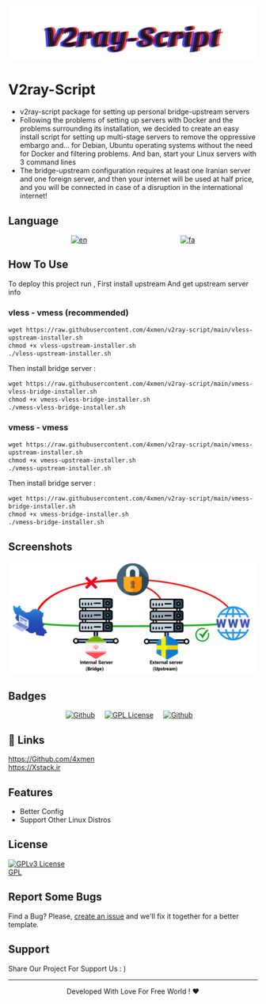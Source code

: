 <div align="center">
<img src="assets/README/V2ray-Script.svg">
</div>


# V2ray-Script

+ v2ray-script package for setting up personal bridge-upstream servers
+ Following the problems of setting up servers with Docker and the problems surrounding its installation, we decided to create an easy install script for setting up multi-stage servers to remove the oppressive embargo and... for Debian, Ubuntu operating systems without the need for Docker and filtering problems. And ban, start your Linux servers with 3 command lines
+ The bridge-upstream configuration requires at least one Iranian server and one foreign server, and then your internet will be used at half price, and you will be connected in case of a disruption in the international internet!

## Language
<div align="center">

[![en](https://img.shields.io/badge/Lang-English-blue.svg)](https://github.com/4xmen/v2ray-script/blob/master/README.md) &nbsp;&nbsp;&nbsp;&nbsp;&nbsp;&nbsp;&nbsp;&nbsp;&nbsp;&nbsp;&nbsp;&nbsp;&nbsp;&nbsp;&nbsp;&nbsp;&nbsp;&nbsp;&nbsp;&nbsp;&nbsp;&nbsp;&nbsp;&nbsp;&nbsp;&nbsp;&nbsp;&nbsp;&nbsp;&nbsp;&nbsp;&nbsp;&nbsp;&nbsp;&nbsp;&nbsp;&nbsp;&nbsp;&nbsp;&nbsp;&nbsp;&nbsp;&nbsp;&nbsp;&nbsp;&nbsp;
[![fa](https://img.shields.io/badge/Lang-Persian-green.svg)](https://github.com/4xmen/v2ray-script/blob/master/README.fa.md)

</div>

## How To Use

To deploy this project run , First install upstream And get upstream server info

### vless - vmess (recommended) 

```shell
wget https://raw.githubusercontent.com/4xmen/v2ray-script/main/vless-upstream-installer.sh
chmod +x vless-upstream-installer.sh
./vless-upstream-installer.sh
```
Then install bridge server :
```shell
wget https://raw.githubusercontent.com/4xmen/v2ray-script/main/vmess-vless-bridge-installer.sh
chmod +x vmess-vless-bridge-installer.sh
./vmess-vless-bridge-installer.sh
```

### vmess - vmess
```shell
wget https://raw.githubusercontent.com/4xmen/v2ray-script/main/vmess-upstream-installer.sh
chmod +x vmess-upstream-installer.sh
./vmess-upstream-installer.sh
```
Then install bridge server :

```shell
wget https://raw.githubusercontent.com/4xmen/v2ray-script/main/vmess-bridge-installer.sh
chmod +x vmess-bridge-installer.sh
./vmess-bridge-installer.sh
```


## Screenshots

<div align="center">
<img src="assets/README/v2ray.png" width="600px" >
</div>

## Badges

<div align="center">

[![Github](https://img.shields.io/badge/V2ray-Script-black.svg)](https://github.com/4xmen/v2ray-script) &nbsp;&nbsp;&nbsp;
[![GPL License](https://img.shields.io/badge/License-GPL-green.svg)](https://choosealicense.com/licenses/GPL/) &nbsp;&nbsp;&nbsp;
[![Github](https://img.shields.io/badge/Github-4xmen-blue.svg)](https://Github.com/4xmen) &nbsp;&nbsp;&nbsp;

</div>

## 🔗 Links

https://Github.com/4xmen
<br>
https://Xstack.ir

## Features

- Better Config
- Support Other Linux Distros


## License

 [![GPLv3 License](https://img.shields.io/badge/License-GPL%20v3-yellow.svg)](https://opensource.org/licenses/)
<br>
 [GPL](https://www.gnu.org/licenses/gpl-3.0.en.html)    


## Report Some Bugs
Find a Bug? Please, [create an issue](https://github.com/4xmen/v2ray-script/issues) and we'll fix it together for a better template.

## Support

Share Our Project For Support Us : )

<hr>

<div align="center"> Developed With Love For Free World ! ❤️</div>

